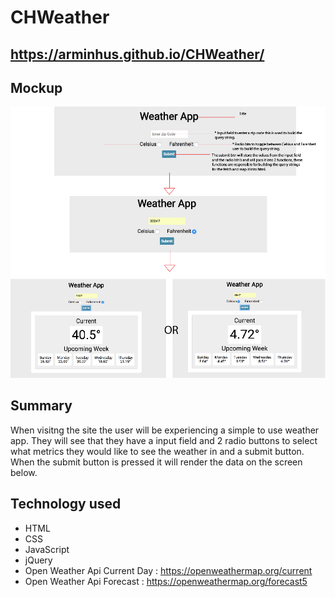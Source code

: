 # CHWeather


## https://arminhus.github.io/CHWeather/ 

## Mockup
![Mockup image](https://github.com/arminhus/CHWeather/blob/master/WeatherAppMockUp.jpg)

## Summary
When visitng the site the user will be experiencing a simple to use weather app. They will see that they have a input
field and 2 radio buttons to select what metrics they would like to see the weather in and a submit button. When
the submit button is pressed it will render the data on the screen below.

## Technology used
- HTML
- CSS
- JavaScript
- jQuery
- Open Weather Api Current Day : https://openweathermap.org/current
- Open Weather Api Forecast : https://openweathermap.org/forecast5
